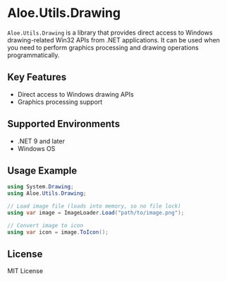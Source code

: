 # Aloe.Utils.Drawing

`Aloe.Utils.Drawing` is a library that provides direct access to Windows drawing-related Win32 APIs from .NET applications.
It can be used when you need to perform graphics processing and drawing operations programmatically.

## Key Features

* Direct access to Windows drawing APIs
* Graphics processing support

## Supported Environments

* .NET 9 and later
* Windows OS

## Usage Example

```csharp
using System.Drawing;
using Aloe.Utils.Drawing;

// Load image file (loads into memory, so no file lock)
using var image = ImageLoader.Load("path/to/image.png");

// Convert image to icon
using var icon = image.ToIcon();
```

## License

MIT License
